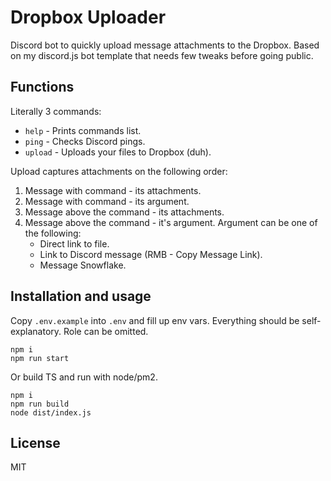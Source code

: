 # Dropbox Uploader
Discord bot to quickly upload message attachments to the Dropbox. 
Based on my discord.js bot template that needs few tweaks before going public. 

## Functions
Literally 3 commands:
- `help` - Prints commands list.
- `ping` - Checks Discord pings.
- `upload` - Uploads your files to Dropbox (duh).

Upload captures attachments on the following order:
 1. Message with command - its attachments.
 2. Message with command - its argument.
 3. Message above the command - its attachments.
 4. Message above the command - it's argument.
 Argument can be one of the following:
    - Direct link to file.
    - Link to Discord message (RMB - Copy Message Link).
    - Message Snowflake.

## Installation and usage
Copy `.env.example` into `.env` and fill up env vars. Everything should be self-explanatory. Role can be omitted.
 ```shell script
npm i
npm run start
```
Or build TS and run with node/pm2.
```shell script
npm i
npm run build
node dist/index.js
```
## License
MIT
